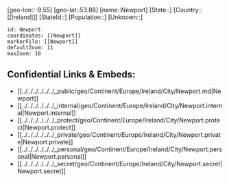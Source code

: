 ﻿---
location: [53.88,-9.55]
mapzoom: [7,12] 
mapmarker: city 
type: City
tags:
- geo/City


SpocWebEntityId: 32887
isDeleted: false
confidential: public

---
[geo-lon::-9.55]
[geo-lat::53.88]
[name::Newport]
[State::]
[Country::[[Ireland]]]
[StateId::]
[Population::]
[Unknown::]


```leaflet
id: Newport
coordinates: [[Newport]]
markerFile: [[Newport]]
defaultZoom: 11 
maxZoom: 18
```


## Confidential Links & Embeds: 
- [[../../../../../../_public/geo/Continent/Europe/Ireland/City/Newport.md|Newport]] 
- [[../../../../../../_internal/geo/Continent/Europe/Ireland/City/Newport.internal|Newport.internal]] 
- [[../../../../../../_protect/geo/Continent/Europe/Ireland/City/Newport.protect|Newport.protect]] 
- [[../../../../../../_private/geo/Continent/Europe/Ireland/City/Newport.private|Newport.private]] 
- [[../../../../../../_personal/geo/Continent/Europe/Ireland/City/Newport.personal|Newport.personal]] 
- [[../../../../../../_secret/geo/Continent/Europe/Ireland/City/Newport.secret|Newport.secret]] 
